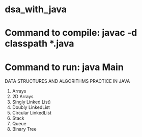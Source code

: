 # dsa_with_java
# Command to compile: javac -d classpath *.java
# Command to run: java Main
DATA STRUCTURES AND ALGORITHMS PRACTICE IN JAVA
1. Arrays
2. 2D Arrays
3. Singly Linked List)
4. Doubly LinkedList
5. Circular LinkedList
6. Stack
7. Queue
8. Binary Tree
